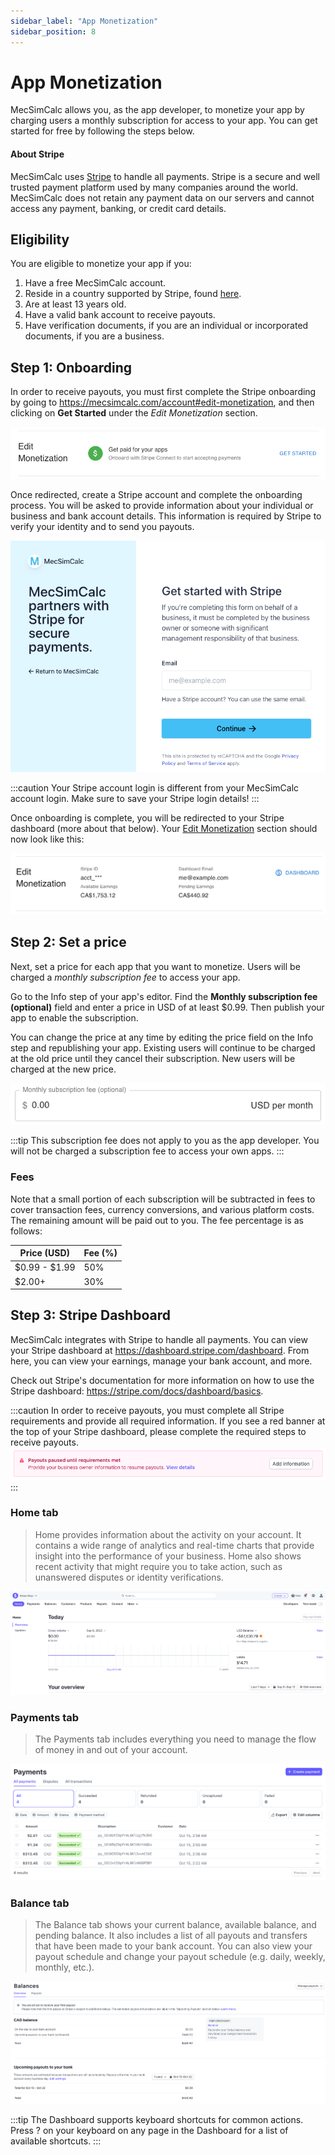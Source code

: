 ```yaml
---
sidebar_label: "App Monetization"
sidebar_position: 8
---
```


# App Monetization

MecSimCalc allows you, as the app developer, to monetize your app by charging users a monthly subscription for access to your app. You can get started for free by following the steps below.

#### About Stripe

MecSimCalc uses [Stripe](https://stripe.com/) to handle all payments. Stripe is a secure and well trusted payment platform used by many companies around the world. MecSimCalc does not retain any payment data on our servers and cannot access any payment, banking, or credit card details.

## Eligibility

You are eligible to monetize your app if you:

1. Have a free MecSimCalc account.
2. Reside in a country supported by Stripe, found [here](https://stripe.com/global).
3. Are at least 13 years old.
4. Have a valid bank account to receive payouts.
5. Have verification documents, if you are an individual or incorporated documents, if you are a business.

## Step 1: Onboarding

In order to receive payouts, you must first complete the Stripe onboarding by going to https://mecsimcalc.com/account#edit-monetization, and then clicking on **Get Started** under the _Edit Monetization_ section.

<div style={{textAlign: 'center'}}>

![img alt](/docs/monetization/stripe_onboard_1.png)

</div>

Once redirected, create a Stripe account and complete the onboarding process. You will be asked to provide information about your individual or business and bank account details. This information is required by Stripe to verify your identity and to send you payouts.

<div style={{textAlign: 'center'}}>

![img alt](/docs/monetization/stripe_onboard_2.png)

</div>

:::caution
Your Stripe account login is different from your MecSimCalc account login. Make sure to save your Stripe login details!
:::

Once onboarding is complete, you will be redirected to your Stripe dashboard (more about that below).
Your [Edit Monetization](https://mecsimcalc.com/account#edit-monetization) section should now look like this:

<div style={{textAlign: 'center'}}>

![img alt](/docs/monetization/edit_monetization.png)

</div>

## Step 2: Set a price

Next, set a price for each app that you want to monetize. Users will be charged a _monthly subscription fee_ to access your app.

Go to the Info step of your app's editor. Find the **Monthly subscription fee (optional)** field and enter a price in USD
of at least $0.99. Then publish your app to enable the subscription.

You can change the price at any time by editing the price field on the Info step and republishing your app. Existing users will continue to be charged at the old price until they cancel their subscription. New users will be charged at the new price.

<div style={{textAlign: 'center'}}>

![img alt](/docs/monetization/price_field.png)

</div>

:::tip
This subscription fee does not apply to you as the app developer. You will not be charged a subscription fee to access your own apps.
:::

### Fees

Note that a small portion of each subscription will be subtracted in fees to cover transaction fees, currency conversions, and various platform costs. The remaining amount will be paid out to you. The fee percentage is as follows:

| Price (USD)   | Fee (%) |
| ------------- | ------- |
| $0.99 - $1.99 | 50%     |
| $2.00+        | 30%     |

## Step 3: Stripe Dashboard

MecSimCalc integrates with Stripe to handle all payments. You can view your Stripe dashboard at https://dashboard.stripe.com/dashboard. From here, you can view your earnings, manage your bank account, and more.

Check out Stripe's documentation for more information on how to use the Stripe dashboard: https://stripe.com/docs/dashboard/basics.

:::caution
In order to receive payouts, you must complete all Stripe requirements and provide all required information.
If you see a red banner at the top of your Stripe dashboard, please complete the required steps to receive payouts.
![img alt](/docs/monetization/payout_error.png)
:::

### Home tab

> Home provides information about the activity on your account. It contains a wide range of analytics and real-time charts that provide insight into the performance of your business. Home also shows recent activity that might require you to take action, such as unanswered disputes or identity verifications.

<div style={{textAlign: 'center'}}>

![img alt](/docs/monetization/stripe_dashboard_home.png)

</div>

### Payments tab

> The Payments tab includes everything you need to manage the flow of money in and out of your account.

<div style={{textAlign: 'center'}}>

![img alt](/docs/monetization/stripe_dashboard_payments.png)

</div>

### Balance tab

> The Balance tab shows your current balance, available balance, and pending balance. It also includes a list of all payouts and transfers that have been made to your bank account. You can also view your payout schedule and change your payout schedule (e.g. daily, weekly, monthly, etc.).

<div style={{textAlign: 'center'}}>

![img alt](/docs/monetization/stripe_dashboard_balance.png)

</div>

:::tip
The Dashboard supports keyboard shortcuts for common actions. Press ? on your keyboard on any page in the Dashboard for a list of available shortcuts.
:::
